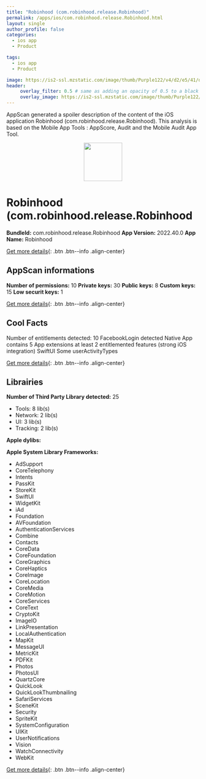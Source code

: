 ```yaml
---
title: "Robinhood (com.robinhood.release.Robinhood)"
permalink: /apps/ios/com.robinhood.release.Robinhood.html
layout: single
author_profile: false
categories: 
  - ios app 
  - Product 

tags: 
  - ios app 
  - Product 

image: https://is2-ssl.mzstatic.com/image/thumb/Purple122/v4/d2/e5/41/d2e54166-8e8a-0e21-c80d-516ead017a39/AppIcon-0-1x_U007emarketing-0-7-0-sRGB-85-220.png/512x512bb.jpg
header: 
     overlay_filter: 0.5 # same as adding an opacity of 0.5 to a black background
     overlay_image: https://is2-ssl.mzstatic.com/image/thumb/Purple122/v4/d2/e5/41/d2e54166-8e8a-0e21-c80d-516ead017a39/AppIcon-0-1x_U007emarketing-0-7-0-sRGB-85-220.png/512x512bb.jpg
---
```

AppScan generated a spoiler description of the content of the iOS application Robinhood (com.robinhood.release.Robinhood). This analysis is based on the Mobile App Tools : AppScore, Audit and the Mobile Audit App Tool.

  
  
<div style="text-align: center;"><img src="https://is2-ssl.mzstatic.com/image/thumb/Purple122/v4/d2/e5/41/d2e54166-8e8a-0e21-c80d-516ead017a39/AppIcon-0-1x_U007emarketing-0-7-0-sRGB-85-220.png/512x512bb.jpg" width="100" height="100"></div>  
  
# Robinhood (com.robinhood.release.Robinhood

**BundleId:** com.robinhood.release.Robinhood
**App Version:** 2022.40.0
**App Name:** Robinhood


[Get more details](/pricing.html){: .btn .btn--info .align-center}  
  
## AppScan informations 

**Number of permissions:** 10
**Private keys:** 30
**Public keys:** 8
**Custom keys:** 15
**Low securit keys:** 1
  
[Get more details](/pricing.html){: .btn .btn--info .align-center}

## Cool Facts

Number of entitlements detected: 10
FacebookLogin detected
Native App
contains 5 App extensions
at least 2 entitlemented features (strong iOS integration)
SwiftUI
Some userActivityTypes
  
[Get more details](/pricing.html){: .btn .btn--info .align-center}

## Librairies 
**Number of Third Party Library detected:** 25
- Tools: 8 lib(s)
- Network: 2 lib(s)
- UI: 3 lib(s)
- Tracking: 2 lib(s)

**Apple dylibs:**


**Apple System Library Frameworks:**
- AdSupport
- CoreTelephony
- Intents
- PassKit
- StoreKit
- SwiftUI
- WidgetKit
- iAd
- Foundation
- AVFoundation
- AuthenticationServices
- Combine
- Contacts
- CoreData
- CoreFoundation
- CoreGraphics
- CoreHaptics
- CoreImage
- CoreLocation
- CoreMedia
- CoreMotion
- CoreServices
- CoreText
- CryptoKit
- ImageIO
- LinkPresentation
- LocalAuthentication
- MapKit
- MessageUI
- MetricKit
- PDFKit
- Photos
- PhotosUI
- QuartzCore
- QuickLook
- QuickLookThumbnailing
- SafariServices
- SceneKit
- Security
- SpriteKit
- SystemConfiguration
- UIKit
- UserNotifications
- Vision
- WatchConnectivity
- WebKit


  
[Get more details](/pricing.html){: .btn .btn--info .align-center}

